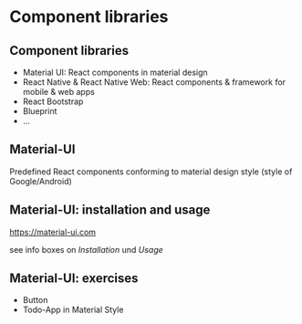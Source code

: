 # Component libraries

## Component libraries

- Material UI: React components in material design
- React Native & React Native Web: React components & framework for mobile & web apps
- React Bootstrap
- Blueprint
- ...

## Material-UI

Predefined React components conforming to material design style (style of Google/Android)

## Material-UI: installation and usage

https://material-ui.com

see info boxes on _Installation_ und _Usage_

## Material-UI: exercises

- Button
- Todo-App in Material Style

